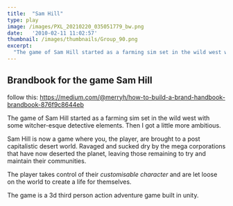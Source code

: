 ```yaml
---
title:  "Sam Hill"
type: play
image: /images/PXL_20210220_035051779_bw.png
date:   '2010-02-11 11:02:57'
thumbnail: /images/thumbnails/Group_90.png
excerpt:
  "The game of Sam Hill started as a farming sim set in the wild west with some witcher-esque detective elements. Then I got a little more ambitious."
---
```


## Brandbook for the game Sam Hill
follow this: https://medium.com/@merryh/how-to-build-a-brand-handbook-brandbook-876f9c8644eb


The game of Sam Hill started as a farming sim set in the wild west with some witcher-esque detective elements. Then I got a little more ambitious.

Sam Hill is now a game where you, the player, are brought to a post capitalistic desert world. Ravaged and sucked dry by the mega corporations that have now deserted the planet, leaving those remaining to try and maintain their communities.

The player takes control of their *customisable character* and are let loose on the world to create a life for themselves.

The game is a 3d third person action adventure game built in unity.

